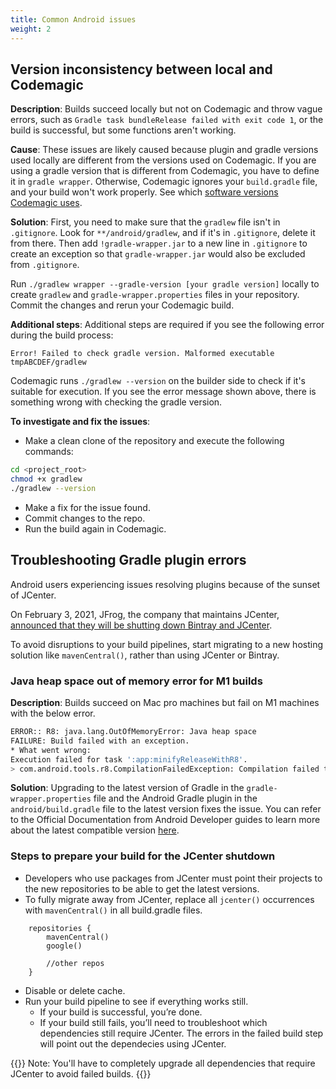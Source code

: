 ```yaml
---
title: Common Android issues
weight: 2
---
```


## Version inconsistency between local and Codemagic

**Description**:
Builds succeed locally but not on Codemagic and throw vague errors, such as `Gradle task bundleRelease failed with exit code 1`, or the build is successful, but some functions aren't working.

**Cause**: These issues are likely caused because plugin and gradle versions used locally are different from the versions used on Codemagic. If you are using a gradle version that is different from Codemagic, you have to define it in `gradle wrapper`. Otherwise, Codemagic ignores your `build.gradle` file, and your build won't work properly. See which [software versions Codemagic uses](../releases-and-versions/versions/).

**Solution**: First, you need to make sure that the `gradlew` file isn't in `.gitignore`. Look for `**/android/gradlew`, and if it's in `.gitignore`, delete it from there. Then add `!gradle-wrapper.jar` to a new line in `.gitignore` to create an exception so that `gradle-wrapper.jar` would also be excluded from `.gitignore`.

Run `./gradlew wrapper --gradle-version [your gradle version]` locally to create `gradlew` and `gradle-wrapper.properties` files in your repository. Commit the changes and rerun your Codemagic build.

**Additional steps**: Additional steps are required if you see the following error during the build process:

`Error! Failed to check gradle version. Malformed executable tmpABCDEF/gradlew`

Codemagic runs `./gradlew --version` on the builder side to check if it's suitable for execution. If you see the error message shown above, there is something wrong with checking the gradle version.

**To investigate and fix the issues**:

- Make a clean clone of the repository and execute the following commands:

```bash
cd <project_root>
chmod +x gradlew
./gradlew --version
```

- Make a fix for the issue found.
- Commit changes to the repo.
- Run the build again in Codemagic.

## Troubleshooting Gradle plugin errors

Android users experiencing issues resolving plugins because of the sunset of JCenter.

On February 3, 2021, JFrog, the company that maintains JCenter, [announced that they will be shutting down Bintray and JCenter](https://jfrog.com/blog/into-the-sunset-bintray-jcenter-gocenter-and-chartcenter/).

To avoid disruptions to your build pipelines, start migrating to a new hosting solution like `mavenCentral()`, rather than using JCenter or Bintray.

### Java heap space out of memory error for M1 builds

**Description**:
Builds succeed on Mac pro machines but fail on M1 machines with the below error.

```bash
ERROR:: R8: java.lang.OutOfMemoryError: Java heap space
FAILURE: Build failed with an exception.
* What went wrong:
Execution failed for task ':app:minifyReleaseWithR8'.
> com.android.tools.r8.CompilationFailedException: Compilation failed to complete
```

**Solution**: Upgrading to the latest version of Gradle in the `gradle-wrapper.properties` file and the Android Gradle plugin in the `android/build.gradle` file to the latest version fixes the issue. You can refer to the Official Documentation from Android Developer guides to learn more about the latest compatible version [here](https://developer.android.com/studio/releases/gradle-plugin#updating-gradle).

### Steps to prepare your build for the JCenter shutdown

- Developers who use packages from JCenter must point their projects to the new repositories to be able to get the latest versions.
- To fully migrate away from JCenter, replace all `jcenter()` occurrences with `mavenCentral()` in all build.gradle files.

```
    repositories {
        mavenCentral()
        google()

        //other repos
    }
```

- Disable or delete cache.
- Run your build pipeline to see if everything works still.
  - If your build is successful, you’re done.
  - If your build still fails, you’ll need to troubleshoot which dependencies still require JCenter. The errors in the failed build step will point out the dependecies using JCenter.

{{<notebox>}}
Note: You'll have to completely upgrade all dependencies that require JCenter to avoid failed builds.
{{</notebox>}}
